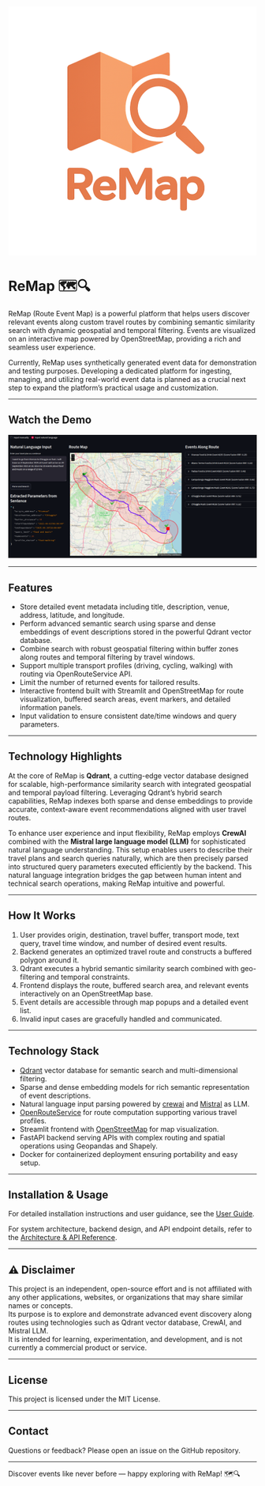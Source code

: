 ![ReMap Logo](./docs/images/logoReMap.png)


# ReMap 🗺️🔍


ReMap (Route Event Map) is a powerful platform that helps users discover relevant events along custom travel routes by combining semantic similarity search with dynamic geospatial and temporal filtering. Events are visualized on an interactive map powered by OpenStreetMap, providing a rich and seamless user experience.

Currently, ReMap uses synthetically generated event data for demonstration and testing purposes. Developing a dedicated platform for ingesting, managing, and utilizing real-world event data is planned as a crucial next step to expand the platform’s practical usage and customization.

---

## Watch the Demo

[![Watch the Demo](./docs/images/thumbail.png)](./docs/videos/ReMap.mp4)

---

## Features

- Store detailed event metadata including title, description, venue, address, latitude, and longitude.
- Perform advanced semantic search using sparse and dense embeddings of event descriptions stored in the powerful Qdrant vector database.
- Combine search with robust geospatial filtering within buffer zones along routes and temporal filtering by travel windows.
- Support multiple transport profiles (driving, cycling, walking) with routing via OpenRouteService API.
- Limit the number of returned events for tailored results.
- Interactive frontend built with Streamlit and OpenStreetMap for route visualization, buffered search areas, event markers, and detailed information panels.
- Input validation to ensure consistent date/time windows and query parameters.

---

## Technology Highlights

At the core of ReMap is **Qdrant**, a cutting-edge vector database designed for scalable, high-performance similarity search with integrated geospatial and temporal payload filtering. Leveraging Qdrant’s hybrid search capabilities, ReMap indexes both sparse and dense embeddings to provide accurate, context-aware event recommendations aligned with user travel routes.

To enhance user experience and input flexibility, ReMap employs **CrewAI** combined with the **Mistral large language model (LLM)** for sophisticated natural language understanding. This setup enables users to describe their travel plans and search queries naturally, which are then precisely parsed into structured query parameters executed efficiently by the backend. This natural language integration bridges the gap between human intent and technical search operations, making ReMap intuitive and powerful.



---

## How It Works

1. User provides origin, destination, travel buffer, transport mode, text query, travel time window, and number of desired event results.
2. Backend generates an optimized travel route and constructs a buffered polygon around it.
3. Qdrant executes a hybrid semantic similarity search combined with geo-filtering and temporal constraints.
4. Frontend displays the route, buffered search area, and relevant events interactively on an OpenStreetMap base.
5. Event details are accessible through map popups and a detailed event list.
6. Invalid input cases are gracefully handled and communicated.

---

## Technology Stack

- [Qdrant](https://qdrant.tech/) vector database for semantic search and multi-dimensional filtering.
- Sparse and dense embedding models for rich semantic representation of event descriptions.
- Natural language input parsing powered by [crewai](https://www.crewai.com/) and [Mistral](https://mistral.ai/) as LLM.
- [OpenRouteService](https://openrouteservice.org/) for route computation supporting various travel profiles.
- Streamlit frontend with [OpenStreetMap](https://www.openstreetmap.org/) for map visualization.
- FastAPI backend serving APIs with complex routing and spatial operations using Geopandas and Shapely.
- Docker for containerized deployment ensuring portability and easy setup.

---

## Installation & Usage

For detailed installation instructions and user guidance, see the [User Guide](./docs/USER_GUIDE.md).

For system architecture, backend design, and API endpoint details, refer to the [Architecture & API Reference](./docs/ArchitectureAPIReference\(shortversion\).md).

---

## ⚠️ Disclaimer

This project is an independent, open-source effort and is not affiliated with any other applications, websites, or organizations that may share similar names or concepts.  
Its purpose is to explore and demonstrate advanced event discovery along routes using technologies such as Qdrant vector database, CrewAI, and Mistral LLM.  
It is intended for learning, experimentation, and development, and is not currently a commercial product or service.

---

## License

This project is licensed under the MIT License.

---

## Contact

Questions or feedback? Please open an issue on the GitHub repository.

---

Discover events like never before — happy exploring with ReMap! 🗺️🔍
